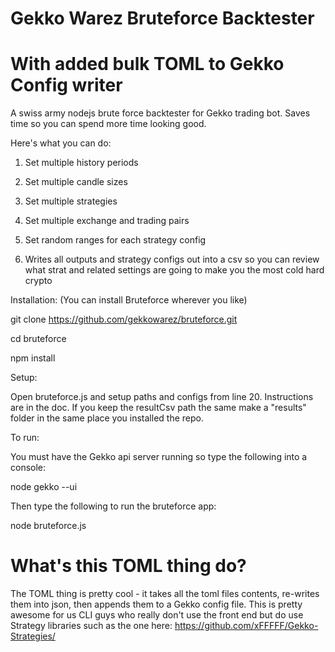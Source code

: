 # Gekko Warez Bruteforce Backtester 
# With added bulk TOML to Gekko Config writer

A swiss army nodejs brute force backtester for Gekko trading bot. Saves time so you can spend more time looking good. 

Here's what you can do:

1) Set multiple history periods

2) Set multiple candle sizes

3) Set multiple strategies

4) Set multiple exchange and trading pairs

5) Set random ranges for each strategy config

6) Writes all outputs and strategy configs out into a csv so you can review what strat and related settings are going to make you the most cold hard crypto

Installation:
(You can install Bruteforce wherever you like)

git clone https://github.com/gekkowarez/bruteforce.git

cd bruteforce

npm install


Setup:

Open bruteforce.js and setup paths and configs from line 20. Instructions are in the doc.
If you keep the resultCsv path the same make a "results" folder in the same place you installed the repo.

To run:

You must have the Gekko api server running so type the following into a console:

node gekko --ui 

Then type the following to run the bruteforce app:

node bruteforce.js


# What's this TOML thing do?
The TOML thing is pretty cool - it takes all the toml files contents, re-writes them into json, then appends them to a Gekko config file. This is pretty awesome for us CLI guys who really don't use the front end but do use Strategy libraries such as the one here:
https://github.com/xFFFFF/Gekko-Strategies/

